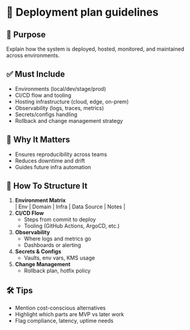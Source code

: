 # 📘 Deployment plan guidelines 

## 🧭 Purpose
Explain how the system is deployed, hosted, monitored, and maintained across environments.

## ✅ Must Include
- Environments (local/dev/stage/prod)
- CI/CD flow and tooling
- Hosting infrastructure (cloud, edge, on-prem)
- Observability (logs, traces, metrics)
- Secrets/configs handling
- Rollback and change management strategy

## 🤔 Why It Matters
- Ensures reproducibility across teams
- Reduces downtime and drift
- Guides future infra automation

## 📐 How To Structure It
1. **Environment Matrix**  
   | Env | Domain | Infra | Data Source | Notes |
2. **CI/CD Flow**  
   - Steps from commit to deploy
   - Tooling (GitHub Actions, ArgoCD, etc.)
3. **Observability**  
   - Where logs and metrics go
   - Dashboards or alerting
4. **Secrets & Configs**  
   - Vaults, env vars, KMS usage
5. **Change Management**  
   - Rollback plan, hotfix policy

## 🛠 Tips
- Mention cost-conscious alternatives
- Highlight which parts are MVP vs later work
- Flag compliance, latency, uptime needs
